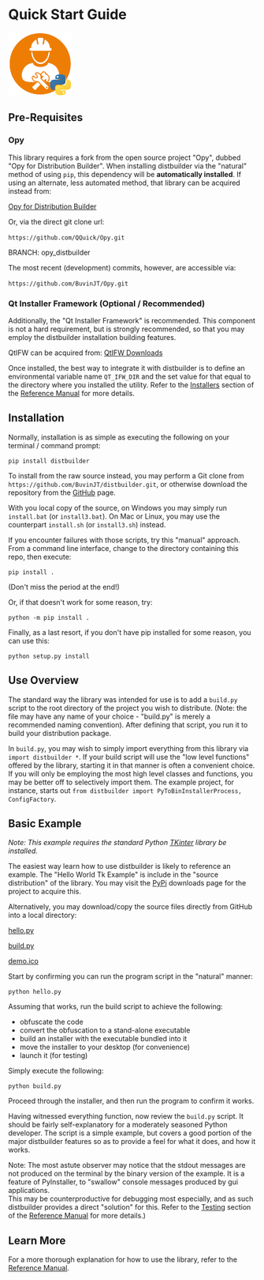 # Quick Start Guide
![distbuilder logo](https://raw.githubusercontent.com/BuvinJT/distbuilder/master/docs/img/distbuilder128.png)

## Pre-Requisites

### Opy

This library requires a fork from the open source project 
"Opy", dubbed "Opy for Distribution Builder". When installing 
distbuilder via the "natural" method of using `pip`, this 
dependency will be **automatically installed**. If using an 
alternate, less automated method, that library can be 
acquired instead from: 

[Opy for Distribution Builder](https://github.com/QQuick/Opy/tree/opy_distbuilder)  

Or, via the direct git clone url:

`https://github.com/QQuick/Opy.git`
	
BRANCH: opy_distbuilder
	
The most recent (development) commits, however, are 
accessible via:   

`https://github.com/BuvinJT/Opy.git`		

### Qt Installer Framework (Optional / Recommended) 

Additionally, the "Qt Installer Framework"
is recommended.  This component is not a hard
requirement, but is strongly recommended, so 
that you may employ the distbuilder installation
building features.

QtIFW can be acquired from: [QtIFW Downloads](http://download.qt.io/official_releases/qt-installer-framework)

Once installed, the best way to integrate it 
with distbuilder is to define an environmental
variable name `QT_IFW_DIR` and the set value
for that equal to the directory where you 
installed the utility. Refer to the 
[Installers](Reference.md#installers) section of 
the [Reference Manual](Reference.md#installers) for 
more details. 
      
## Installation 

Normally, installation is as simple as executing the following 
on your terminal / command prompt: 

	pip install distbuilder

To install from the raw source instead, you may perform a 
Git clone from `https://github.com/BuvinJT/distbuilder.git`, 
or otherwise download the repository from the 
[GitHub](https://github.com/BuvinJT/distbuilder) page.


With you local copy of the source, on Windows you may 
simply run `install.bat` (or `install3.bat`). 
On Mac or Linux, you may use the counterpart `install.sh` 
(or `install3.sh`) instead.

If you encounter failures with those scripts, try
this "manual" approach. From a command line interface, 
change to the directory containing this repo, then execute:

	pip install .    

(Don't miss the period at the end!)

Or, if that doesn't work for some reason, try:

	python -m pip install .

Finally, as a last resort, if you don't have pip 
installed for some reason, you can use this:

	python setup.py install


## Use Overview

The standard way the library was intended for use is to
add a `build.py` script to the root directory of the
project you wish to distribute. (Note: the file may have 
any name of your choice - "build.py" is merely a 
recommended naming convention).  After defining that 
script, you run it to build your distribution package. 

In `build.py`, you may wish to simply import everything 
from this library via `import distbuilder *`.  If 
your build script will use the "low level functions" offered 
by the library, starting it in that manner is often a 
convenient choice.  If you will only be employing the 
most high level classes and functions, you may be better 
off to selectively import them.  The example project, 
for instance, starts out
`from distbuilder import PyToBinInstallerProcess, ConfigFactory`.      

## Basic Example

*Note: This example requires the standard Python [TKinter](https://tkdocs.com/tutorial/install.html) 
library	be installed.*

The easiest way learn how to use distbuilder is likely 
to reference an example.  The "Hello World Tk Example" 
is include in the "source distribution" of the library.
You may visit the [PyPi](https://pypi.org/project/distbuilder/#files) 
downloads page for the project to acquire this.

Alternatively, you may download/copy the source files directly from GitHub into a local directory:   

[hello.py](https://raw.githubusercontent.com/BuvinJT/distbuilder/master/examples/hello_world_tk/hello.py)

[build.py](https://raw.githubusercontent.com/BuvinJT/distbuilder/master/examples/hello_world_tk/build.py)

[demo.ico](https://raw.githubusercontent.com/BuvinJT/distbuilder/master/examples/hello_world_tk/demo.ico)

Start by confirming you can run the program 
script in the "natural" manner:

	python hello.py

Assuming that works, run the build script to achieve the following:

- obfuscate the code
- convert the obfuscation to a stand-alone executable
- build an installer with the executable bundled into it
- move the installer to your desktop (for convenience)
- launch it (for testing)
 
Simply execute the following:

	python build.py
	
Proceed through the installer, and then run the program	
to confirm it works.  

Having witnessed everything function, now review the 
`build.py` script.  It should be fairly
self-explanatory for a moderately seasoned Python 
developer.  The script is a simple example, but 
covers a good portion of the major distbuilder 
features so as to provide a feel for what it does, 
and how it works.

Note: The most astute observer may notice 
that the stdout messages are not produced on the terminal
by the binary version of the example. It is a feature of PyInstaller, 
to "swallow" console messages produced by gui applications.  
This may be counterproductive for debugging most especially, 
and as such distbuilder provides a direct "solution" for this. 
Refer to the [Testing](Reference.md#testing) section of 
the [Reference Manual](Reference.md#installers) for 
more details.)    

## Learn More  

For a more thorough explanation for how to use
the library, refer to the [Reference Manual](Reference.md).
